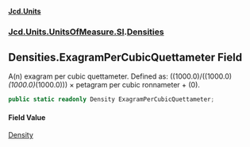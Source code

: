 #### [Jcd.Units](index.md 'index')
### [Jcd.Units.UnitsOfMeasure.SI](Jcd.Units.UnitsOfMeasure.SI.md 'Jcd.Units.UnitsOfMeasure.SI').[Densities](Densities.md 'Jcd.Units.UnitsOfMeasure.SI.Densities')

## Densities.ExagramPerCubicQuettameter Field

A(n) exagram per cubic quettameter. Defined as: ((1000.0)/((1000.0)*(1000.0)*(1000.0))) × petagram per cubic ronnameter + (0).

```csharp
public static readonly Density ExagramPerCubicQuettameter;
```

#### Field Value
[Density](Density.md 'Jcd.Units.UnitTypes.Density')